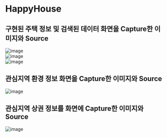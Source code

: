 # HappyHouse
## 구현된 주택 정보 및 검색된 데이터 화면을 Capture한 이미지와 Source
![image](https://user-images.githubusercontent.com/52438368/160124624-09420a92-6b57-43e7-bf98-69259af494f6.png)<br/>
![image](https://user-images.githubusercontent.com/52438368/160124674-c08589d9-c288-4946-95d7-802b9b2e8f85.png)<br/>
![image](https://user-images.githubusercontent.com/52438368/160124697-8abcae6e-3bf7-46ec-9a0c-d90b10c222e4.png)<br/>
## 관심지역 환경 정보 화면을 Capture한 이미지와 Source
![image](https://user-images.githubusercontent.com/52438368/160125433-38dae9ef-d643-4dfc-971c-97da915e3c37.png)<br/>  
## 관심지역 상권 정보를 화면에 Capture한 이미지와 Source
![image](https://user-images.githubusercontent.com/52438368/160125452-733804d8-c7be-4252-a093-c030a885469a.png)<br/>  
